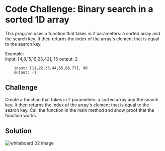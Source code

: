 # Code Challenge: Binary search in a sorted 1D array
This program uses a function that takes in 2 parameters: a sorted array and the search key. It then returns the index of the array's element that is equal to the search key.

Example:	
		input: [4,8,15,16,23,42], 15
		output: 2

		input: [11,22,33,44,55,66,77], 90
		output: -1

## Challenge
Create a function that takes in 2 parameters: a sorted array and the search key. It then returns the index of the array's element that is equal to the search key.
Call the function in the main method and show proof that the function works.

## Solution
![whiteboard 02 image](../../assets/array_binary_search_v2.jpg)